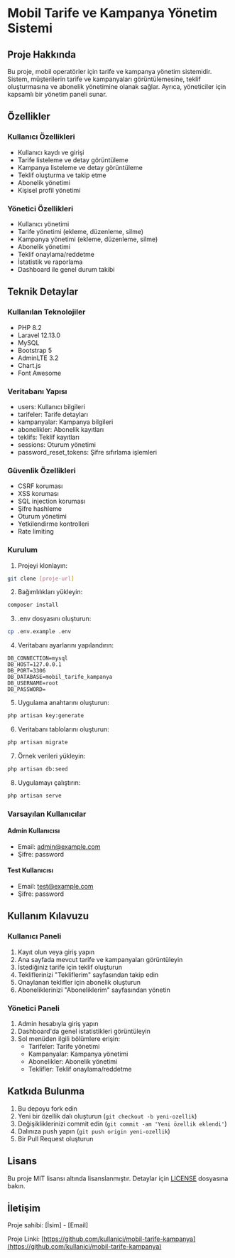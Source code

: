 # Mobil Tarife ve Kampanya Yönetim Sistemi

## Proje Hakkında
Bu proje, mobil operatörler için tarife ve kampanya yönetim sistemidir. Sistem, müşterilerin tarife ve kampanyaları görüntülemesine, teklif oluşturmasına ve abonelik yönetimine olanak sağlar. Ayrıca, yöneticiler için kapsamlı bir yönetim paneli sunar.

## Özellikler

### Kullanıcı Özellikleri
- Kullanıcı kaydı ve girişi
- Tarife listeleme ve detay görüntüleme
- Kampanya listeleme ve detay görüntüleme
- Teklif oluşturma ve takip etme
- Abonelik yönetimi
- Kişisel profil yönetimi

### Yönetici Özellikleri
- Kullanıcı yönetimi
- Tarife yönetimi (ekleme, düzenleme, silme)
- Kampanya yönetimi (ekleme, düzenleme, silme)
- Abonelik yönetimi
- Teklif onaylama/reddetme
- İstatistik ve raporlama
- Dashboard ile genel durum takibi

## Teknik Detaylar

### Kullanılan Teknolojiler
- PHP 8.2
- Laravel 12.13.0
- MySQL
- Bootstrap 5
- AdminLTE 3.2
- Chart.js
- Font Awesome

### Veritabanı Yapısı
- users: Kullanıcı bilgileri
- tarifeler: Tarife detayları
- kampanyalar: Kampanya bilgileri
- abonelikler: Abonelik kayıtları
- teklifs: Teklif kayıtları
- sessions: Oturum yönetimi
- password_reset_tokens: Şifre sıfırlama işlemleri

### Güvenlik Özellikleri
- CSRF koruması
- XSS koruması
- SQL injection koruması
- Şifre hashleme
- Oturum yönetimi
- Yetkilendirme kontrolleri
- Rate limiting

### Kurulum

1. Projeyi klonlayın:
```bash
git clone [proje-url]
```

2. Bağımlılıkları yükleyin:
```bash
composer install
```

3. .env dosyasını oluşturun:
```bash
cp .env.example .env
```

4. Veritabanı ayarlarını yapılandırın:
```env
DB_CONNECTION=mysql
DB_HOST=127.0.0.1
DB_PORT=3306
DB_DATABASE=mobil_tarife_kampanya
DB_USERNAME=root
DB_PASSWORD=
```

5. Uygulama anahtarını oluşturun:
```bash
php artisan key:generate
```

6. Veritabanı tablolarını oluşturun:
```bash
php artisan migrate
```

7. Örnek verileri yükleyin:
```bash
php artisan db:seed
```

8. Uygulamayı çalıştırın:
```bash
php artisan serve
```

### Varsayılan Kullanıcılar

#### Admin Kullanıcısı
- Email: admin@example.com
- Şifre: password

#### Test Kullanıcısı
- Email: test@example.com
- Şifre: password

## Kullanım Kılavuzu

### Kullanıcı Paneli
1. Kayıt olun veya giriş yapın
2. Ana sayfada mevcut tarife ve kampanyaları görüntüleyin
3. İstediğiniz tarife için teklif oluşturun
4. Tekliflerinizi "Tekliflerim" sayfasından takip edin
5. Onaylanan teklifler için abonelik oluşturun
6. Aboneliklerinizi "Aboneliklerim" sayfasından yönetin

### Yönetici Paneli
1. Admin hesabıyla giriş yapın
2. Dashboard'da genel istatistikleri görüntüleyin
3. Sol menüden ilgili bölümlere erişin:
   - Tarifeler: Tarife yönetimi
   - Kampanyalar: Kampanya yönetimi
   - Abonelikler: Abonelik yönetimi
   - Teklifler: Teklif onaylama/reddetme

## Katkıda Bulunma
1. Bu depoyu fork edin
2. Yeni bir özellik dalı oluşturun (`git checkout -b yeni-ozellik`)
3. Değişikliklerinizi commit edin (`git commit -am 'Yeni özellik eklendi'`)
4. Dalınıza push yapın (`git push origin yeni-ozellik`)
5. Bir Pull Request oluşturun

## Lisans
Bu proje MIT lisansı altında lisanslanmıştır. Detaylar için [LICENSE](LICENSE) dosyasına bakın.

## İletişim
Proje sahibi: [İsim] - [Email]

Proje Linki: [https://github.com/kullanici/mobil-tarife-kampanya](https://github.com/kullanici/mobil-tarife-kampanya)
